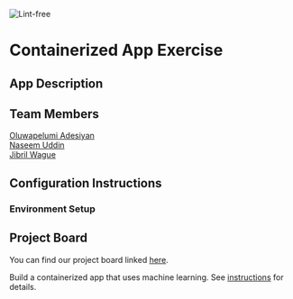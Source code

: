 ![Lint-free](https://github.com/nyu-software-engineering/containerized-app-exercise/actions/workflows/lint.yml/badge.svg)

# Containerized App Exercise

## App Description

## Team Members
[Oluwapelumi Adesiyan](https://github.com/oadesiyan) <br />
[Naseem Uddin](https://github.com/naseem-student) <br />
[Jibril Wague](https://github.com/Jibril1010) <br />

## Configuration Instructions

### Environment Setup

## Project Board
You can find our project board linked [here](https://github.com/orgs/software-students-spring2025/projects/179).

Build a containerized app that uses machine learning. See [instructions](./instructions.md) for details.
